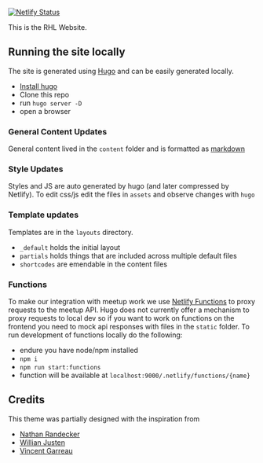 [![Netlify Status](https://api.netlify.com/api/v1/badges/ff6c6c0f-72e6-4722-8718-8833901ab3fa/deploy-status)](https://app.netlify.com/sites/rhl/deploys)

This is the RHL Website.

## Running the site locally

The site is generated using [Hugo](https://gohugo.io) and can be easily generated locally.

- [Install hugo](https://gohugo.io/getting-started/quick-start/)
- Clone this repo
- run `hugo server -D`
- open a browser 

### General Content Updates

General content lived in the `content` folder and is formatted as [markdown](https://daringfireball.net/projects/markdown/)

### Style Updates

Styles and JS are auto generated by hugo (and later compressed by Netlify). To edit css/js edit the files in `assets` and observe changes with `hugo`

### Template updates

Templates are in the `layouts` directory.

- `_default` holds the initial layout
- `partials` holds things that are included across multiple default files
- `shortcodes` are emendable in the content files

### Functions

To make our integration with meetup work we use [Netlify Functions](https://www.netlify.com/docs/functions/#tools-for-building-javascript-functions) to proxy requests to the meetup API. Hugo does not currently offer a mechanism to proxy requests to local dev so if you want to work on functions on the frontend you need to mock api responses with files in the `static` folder. To run development of functions locally do the following:

- endure you have node/npm installed
- `npm i`
- `npm run start:functions`
- function will be available at `localhost:9000/.netlify/functions/{name}`

## Credits

This theme was partially designed with the inspiration from
- [Nathan Randecker](https://github.com/nrandecker/particle)
- [Willian Justen](https://github.com/willianjusten/will-jekyll-template)
- [Vincent Garreau](https://github.com/VincentGarreau/particles.js/)
